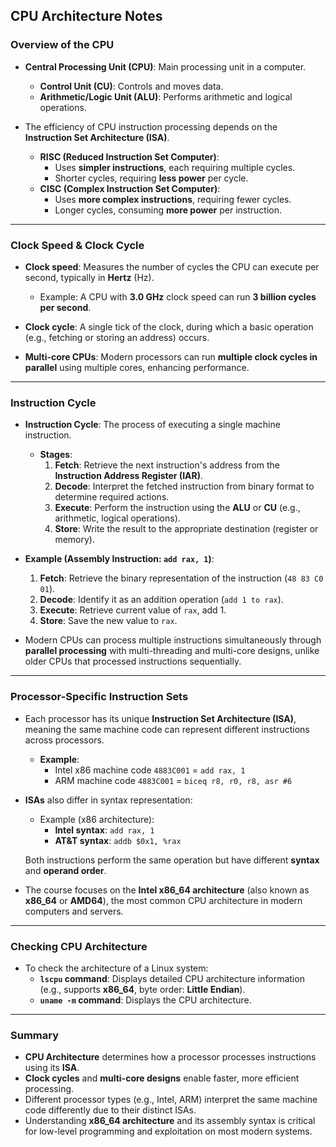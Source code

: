 ## CPU Architecture Notes

### **Overview of the CPU**
- **Central Processing Unit (CPU)**: Main processing unit in a computer.
  - **Control Unit (CU)**: Controls and moves data.
  - **Arithmetic/Logic Unit (ALU)**: Performs arithmetic and logical operations.
  
- The efficiency of CPU instruction processing depends on the **Instruction Set Architecture (ISA)**.
  - **RISC (Reduced Instruction Set Computer)**:
    - Uses **simpler instructions**, each requiring multiple cycles.
    - Shorter cycles, requiring **less power** per cycle.
  - **CISC (Complex Instruction Set Computer)**:
    - Uses **more complex instructions**, requiring fewer cycles.
    - Longer cycles, consuming **more power** per instruction.

---

### **Clock Speed & Clock Cycle**
- **Clock speed**: Measures the number of cycles the CPU can execute per second, typically in **Hertz** (Hz).
  - Example: A CPU with **3.0 GHz** clock speed can run **3 billion cycles per second**.
  
- **Clock cycle**: A single tick of the clock, during which a basic operation (e.g., fetching or storing an address) occurs.

- **Multi-core CPUs**: Modern processors can run **multiple clock cycles in parallel** using multiple cores, enhancing performance.

---

### **Instruction Cycle**
- **Instruction Cycle**: The process of executing a single machine instruction.
  - **Stages**:
    1. **Fetch**: Retrieve the next instruction's address from the **Instruction Address Register (IAR)**.
    2. **Decode**: Interpret the fetched instruction from binary format to determine required actions.
    3. **Execute**: Perform the instruction using the **ALU** or **CU** (e.g., arithmetic, logical operations).
    4. **Store**: Write the result to the appropriate destination (register or memory).

- **Example (Assembly Instruction: `add rax, 1`)**:
  1. **Fetch**: Retrieve the binary representation of the instruction (`48 83 C0 01`).
  2. **Decode**: Identify it as an addition operation (`add 1 to rax`).
  3. **Execute**: Retrieve current value of `rax`, add 1.
  4. **Store**: Save the new value to `rax`.

- Modern CPUs can process multiple instructions simultaneously through **parallel processing** with multi-threading and multi-core designs, unlike older CPUs that processed instructions sequentially.

---

### **Processor-Specific Instruction Sets**
- Each processor has its unique **Instruction Set Architecture (ISA)**, meaning the same machine code can represent different instructions across processors.
  - **Example**:
    - Intel x86 machine code `4883C001` = `add rax, 1`
    - ARM machine code `4883C001` = `biceq r8, r0, r8, asr #6`
  
- **ISAs** also differ in syntax representation:
  - Example (x86 architecture):
    - **Intel syntax**: `add rax, 1`
    - **AT&T syntax**: `addb $0x1, %rax`
  
  Both instructions perform the same operation but have different **syntax** and **operand order**.

- The course focuses on the **Intel x86_64 architecture** (also known as **x86_64** or **AMD64**), the most common CPU architecture in modern computers and servers.

---

### **Checking CPU Architecture**
- To check the architecture of a Linux system:
  - **`lscpu` command**: Displays detailed CPU architecture information (e.g., supports **x86_64**, byte order: **Little Endian**).
  - **`uname -m` command**: Displays the CPU architecture.

---

### **Summary**
- **CPU Architecture** determines how a processor processes instructions using its **ISA**.
- **Clock cycles** and **multi-core designs** enable faster, more efficient processing.
- Different processor types (e.g., Intel, ARM) interpret the same machine code differently due to their distinct ISAs.
- Understanding **x86_64 architecture** and its assembly syntax is critical for low-level programming and exploitation on most modern systems.